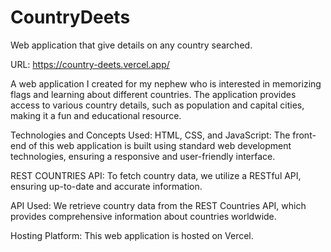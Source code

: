 # CountryDeets
Web application that give details on any country searched.

URL: https://country-deets.vercel.app/

A web application I created for my nephew who is interested in memorizing flags and learning about different countries. The application provides access to various country details, such as population and capital cities, making it a fun and educational resource.

Technologies and Concepts Used:
HTML, CSS, and JavaScript: The front-end of this web application is built using standard web development technologies, ensuring a responsive and user-friendly interface.

REST COUNTRIES API: To fetch country data, we utilize a RESTful API, ensuring up-to-date and accurate information.

API Used:
We retrieve country data from the REST Countries API, which provides comprehensive information about countries worldwide.

Hosting Platform:
This web application is hosted on Vercel.



